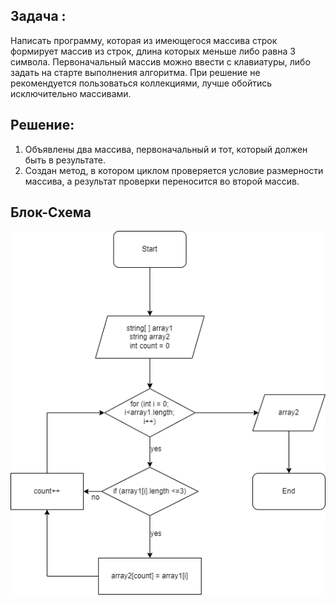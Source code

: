 ## Задача :
Написать программу, которая из имеющегося массива строк формирует массив из строк, длина которых меньше либо равна 3 символа. Первоначальный массив можно ввести с клавиатуры, либо задать на старте выполнения алгоритма. При решение не рекомендуется пользоваться коллекциями, лучше обойтись исключительно массивами.

## Решение:

1. Объявлены два массива, первоначальный и тот, который должен быть в результате.
2. Создан метод, в котором циклом проверяется условие размерности массива, а результат проверки переносится во второй массив.

## Блок-Схема

![блок-схема](Diagramm.png)